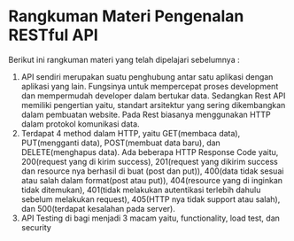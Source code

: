 # Rangkuman Materi Pengenalan RESTful API

Berikut ini rangkuman materi yang telah dipelajari sebelumnya :
1. API sendiri merupakan suatu penghubung antar satu aplikasi dengan aplikasi yang lain. Fungsinya untuk mempercepat proses development dan mempermudah developer dalam bertukar data. Sedangkan Rest API memiliki pengertian yaitu, standart arsitektur yang sering dikembangkan dalam pembuatan website. Pada Rest biasanya menggunakan HTTP dalam protokol komunikasi data. 
2. Terdapat 4 method dalam HTTP, yaitu GET(membaca data), PUT(mengganti data), POST(membuat data baru), dan DELETE(menghapus data). Ada beberapa HTTP Response Code yaitu, 200(request yang di kirim success), 201(request yang dikirim success dan resource nya berhasil di buat (post dan put)), 400(data tidak sesuai atau salah dalam format(post atau put)), 404(resource yang di inginkan tidak ditemukan), 401(tidak melakukan autentikasi terlebih dahulu sebelum melakukan request), 405(HTTP nya tidak support atau salah), dan 500(terdapat kesalahan pada server).
3. API Testing di bagi menjadi 3 macam yaitu, functionality, load test, dan security